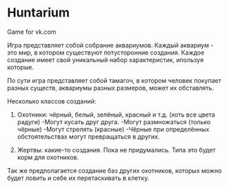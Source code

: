 # Huntarium
Game for vk.com

Игра представляет собой собрание аквариумов.
Каждый аквариум - это мир, в котором существуют потусторонние создания.
Каждое создание имеет свой уникальный набор характеристик, ипользуя которые.

По сути игра представляет собой тамагоч, в котором человек покупает разных существ,
аквариумы разных размеров, может их обставлять.

Несколько классов созданий:
1) Охотники: чёрный, белый, зелёный, красный и т.д. (хоть все цвета радуги)
-Могут кусать друг друга.
-Могут размножаться (только чёрные)
-Могут стрелять (красные)
-Чёрные при определённых обстоятельствах могут превращаться в других.

2) Жертвы: какие-то создания. Пока не придумались. Типа это будет корм для охотников.

Так же предполагается создание баз других охотников, которых можно будет ловить и себе их перетаскивать в клетку.